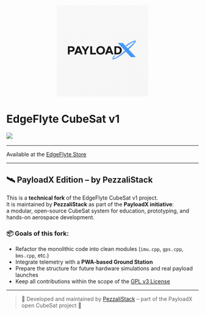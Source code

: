
<p align="center">
  <img src="./docs/PAYLOADX.png" width="240" alt="PayloadX Logo">
</p>

# EdgeFlyte CubeSat v1
<img src="https://github.com/edgeflyte/CubeSatV1/assets/153346925/1f8ce65b-c617-4442-bee8-1d9a6def1af1" width="50%">

<hr>

Available at the <a href="https://store.edgeflyte.com/products/cubesat-kit" target="_blank">EdgeFlyte Store</a>

---

## 🛰️ PayloadX Edition – by PezzaliStack

This is a **technical fork** of the EdgeFlyte CubeSat v1 project.  
It is maintained by **PezzaliStack** as part of the **PayloadX initiative**:  
a modular, open-source CubeSat system for education, prototyping, and hands-on aerospace development.

### 📦 Goals of this fork:
- Refactor the monolithic code into clean modules (`imu.cpp`, `gps.cpp`, `bms.cpp`, etc.)
- Integrate telemetry with a **PWA-based Ground Station**
- Prepare the structure for future hardware simulations and real payload launches
- Keep all contributions within the scope of the [GPL v3 License](./LICENSE)

---

> 🔭 Developed and maintained by [PezzaliStack](https://github.com/PezzaliStack) – part of the PayloadX open CubeSat project 🚀
